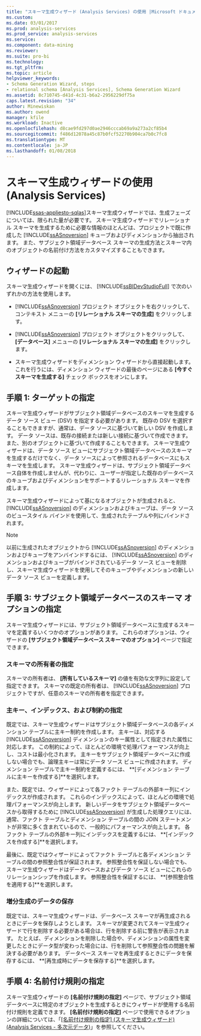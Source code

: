 ```yaml
---
title: "スキーマ生成ウィザード (Analysis Services) の使用 |Microsoft ドキュメント"
ms.custom: 
ms.date: 03/01/2017
ms.prod: analysis-services
ms.prod_service: analysis-services
ms.service: 
ms.component: data-mining
ms.reviewer: 
ms.suite: pro-bi
ms.technology: 
ms.tgt_pltfrm: 
ms.topic: article
helpviewer_keywords:
- Schema Generation Wizard, steps
- relational schema [Analysis Services], Schema Generation Wizard
ms.assetid: 8c710745-d41d-4c31-b6a2-2956229df75a
caps.latest.revision: "34"
author: Minewiskan
ms.author: owend
manager: kfile
ms.workload: Inactive
ms.openlocfilehash: d8cae9fd297d0ae2946cccab69a9a273a2cf85b4
ms.sourcegitcommit: f486d12078a45c87b0fcf52270b904ca7b0c7fc8
ms.translationtype: MT
ms.contentlocale: ja-JP
ms.lasthandoff: 01/08/2018
---
```

# <a name="use-the-schema-generation-wizard-analysis-services"></a>スキーマ生成ウィザードの使用 (Analysis Services)
[!INCLUDE[ssas-appliesto-sqlas](../../includes/ssas-appliesto-sqlas.md)]スキーマ生成ウィザードでは、生成フェーズについては、限られた量が必要です。 スキーマ生成ウィザードでリレーショナル スキーマを生成するために必要な情報のほとんどは、プロジェクトで既に作成した [!INCLUDE[ssASnoversion](../../includes/ssasnoversion-md.md)] キューブおよびディメンションから抽出されます。 また、サブジェクト領域データベース スキーマの生成方法とスキーマ内のオブジェクトの名前付け方法をカスタマイズすることもできます。  
  
## <a name="start-the-wizard"></a>ウィザードの起動  
 スキーマ生成ウィザードを開くには、 [!INCLUDE[ssBIDevStudioFull](../../includes/ssbidevstudiofull-md.md)] で次のいずれかの方法を使用します。  
  
-   [!INCLUDE[ssASnoversion](../../includes/ssasnoversion-md.md)] プロジェクト オブジェクトを右クリックして、コンテキスト メニューの **[リレーショナル スキーマの生成]** をクリックします。  
  
-   [!INCLUDE[ssASnoversion](../../includes/ssasnoversion-md.md)] プロジェクト オブジェクトをクリックして、 **[データベース]** メニューの **[リレーショナル スキーマの生成]** をクリックします。  
  
-   スキーマ生成ウィザードをディメンション ウィザードから直接起動します。これを行うには、ディメンション ウィザードの最後のページにある **[今すぐスキーマを生成する]** チェック ボックスをオンにします。  
  
## <a name="step-1-specify-targets"></a>手順 1: ターゲットの指定  
 スキーマ生成ウィザードがサブジェクト領域データベースのスキーマを生成するデータ ソース ビュー (DSV) を指定する必要があります。 既存の DSV を選択することもできますが、通常は、データ ソースに基づいて新しい DSV を作成します。 データ ソースは、既存の接続または新しい接続に基づいて作成できます。また、別のオブジェクトに基づいて作成することもできます。 スキーマ生成ウィザードは、データ ソース ビューにサブジェクト領域データベースのスキーマを生成するだけでなく、データ ソースによって参照されるデータベースにもスキーマを生成します。 スキーマ生成ウィザードは、サブジェクト領域データベース自体を作成しませんが、代わりに、ユーザーが指定した既存のデータベースのキューブおよびディメンションをサポートするリレーショナル スキーマを作成します。  
  
 スキーマ生成ウィザードによって基になるオブジェクトが生成されると、 [!INCLUDE[ssASnoversion](../../includes/ssasnoversion-md.md)] のディメンションおよびキューブは、データ ソースのビュースタイル バインドを使用して、生成されたテーブルや列にバインドされます。  
  
> [!NOTE]  
>  以前に生成されたオブジェクトから [!INCLUDE[ssASnoversion](../../includes/ssasnoversion-md.md)] のディメンションおよびキューブをアンバインドするには、 [!INCLUDE[ssASnoversion](../../includes/ssasnoversion-md.md)] のディメンションおよびキューブがバインドされているデータ ソース ビューを削除し、スキーマ生成ウィザードを使用してそのキューブやディメンションの新しいデータ ソース ビューを定義します。  
  
## <a name="step-3-specify-schema-options-for-the-subject-area-database"></a>手順 3: サブジェクト領域データベースのスキーマ オプションの指定  
 スキーマ生成ウィザードには、サブジェクト領域データベースに生成するスキーマを定義するいくつかのオプションがあります。 これらのオプションは、ウィザードの **[サブジェクト領域データベース スキーマのオプション]** ページで指定できます。  
  
### <a name="specifying-the-schema-owner"></a>スキーマの所有者の指定  
 スキーマの所有者は、 **[所有しているスキーマ]** の値を有効な文字列に設定して指定できます。 スキーマの既定の所有者は、 [!INCLUDE[ssASnoversion](../../includes/ssasnoversion-md.md)] プロジェクトですが、任意のスキーマの所有者を指定できます。  
  
### <a name="specifying-primary-keys-indexes-and-constraints"></a>主キー、インデックス、および制約の指定  
 既定では、スキーマ生成ウィザードはサブジェクト領域データベースの各ディメンション テーブルに主キー制約を作成します。 主キーは、対応する [!INCLUDE[ssASnoversion](../../includes/ssasnoversion-md.md)] ディメンションのキー属性として指定された属性に対応します。 この制約によって、ほとんどの環境で処理パフォーマンスが向上し、コストは最小化されます。 主キーをサブジェクト領域データベースに作成しない場合でも、論理主キーは常にデータ ソース ビューに作成されます。 ディメンション テーブルで主キー制約を定義するには、 **[ディメンション テーブルに主キーを作成する]**を選択します。  
  
 また、既定では、ウィザードによって各ファクト テーブルの外部キー列にインデックスが作成されます。 これらのインデックスによって、ほとんどの環境で処理パフォーマンスが向上します。 新しいデータをサブジェクト領域データベースから取得するために [!INCLUDE[ssASnoversion](../../includes/ssasnoversion-md.md)] が生成した処理クエリには、通常、ファクト テーブルとディメンション テーブルの間の JOIN ステートメントが非常に多く含まれているので、一般的にパフォーマンスが向上します。 各ファクト テーブルの外部キー列にインデックスを定義するには、 **[インデックスを作成する]**を選択します。  
  
 最後に、既定ではウィザードによってファクト テーブルと各ディメンション テーブルの間の参照整合性が保証されます。 参照整合性を保証しない場合でも、スキーマ生成ウィザードはデータベースおよびデータ ソース ビューにこれらのリレーションシップを作成します。 参照整合性を保証するには、 **[参照整合性を適用する]**を選択します。  
  
### <a name="preserving-data-for-incremental-generation"></a>増分生成のデータの保存  
 既定では、スキーマ生成ウィザードは、データベース スキーマが再生成されるときにデータを保存しようとします。 スキーマが変更されてスキーマ生成ウィザードで行を削除する必要がある場合は、行を削除する前に警告が表示されます。 たとえば、ディメンションを削除した場合や、ディメンションの属性を変更したときにデータ型が変わった場合には、行を削除して参照整合性の問題を解決する必要があります。 データベース スキーマを再生成するときにデータを保存するには、 **[再生成時にデータを保存する]**を選択します。  
  
## <a name="step-4-specify-naming-conventions"></a>手順 4: 名前付け規則の指定  
 スキーマ生成ウィザードの **[名前付け規則の指定]** ページで、サブジェクト領域データベースに特定のオブジェクトを生成するときにウィザードが使用する名前付け規則を定義できます。 **[名前付け規則の指定]** ページで使用できるオプションの詳細については、「[[名前付け規則の指定] &#40;スキーマ生成ウィザード&#41; &#40;Analysis Services - 多次元データ&#41;](http://msdn.microsoft.com/library/02d830ea-5b1f-4485-9f94-d64b8bea592b)」を参照してください。  
  
  
